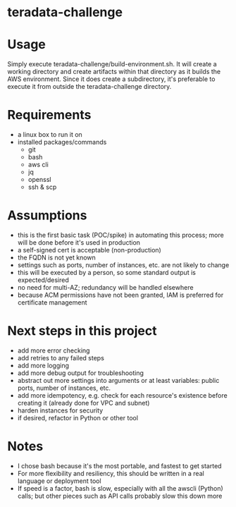 # teradata-challenge

# Usage

Simply execute teradata-challenge/build-environment.sh. It will create a working directory and create artifacts within that directory as it builds the AWS environment. Since it does create a subdirectory, it's preferable to execute it from outside the teradata-challenge directory.

# Requirements

  * a linux box to run it on
  * installed packages/commands
    * git
    * bash
    * aws cli
    * jq
    * openssl
    * ssh & scp

# Assumptions

  * this is the first basic task (POC/spike) in automating this process; more will be done before it's used in production
  * a self-signed cert is acceptable (non-production)
  * the FQDN is not yet known
  * settings such as ports, number of instances, etc. are not likely to change
  * this will be executed by a person, so some standard output is expected/desired
  * no need for multi-AZ; redundancy will be handled elsewhere
  * because ACM permissions have not been granted, IAM is preferred for certificate management

# Next steps in this project

  * add more error checking
  * add retries to any failed steps
  * add more logging
  * add more debug output for troubleshooting
  * abstract out more settings into arguments or at least variables: public ports, number of instances, etc.
  * add more idempotency, e.g. check for each resource's existence before creating it (already done for VPC and subnet)
  * harden instances for security
  * if desired, refactor in Python or other tool

# Notes

  * I chose bash because it's the most portable, and fastest to get started
  * For more flexibility and resiliency, this should be written in a real language or deployment tool
  * If speed is a factor, bash is slow, especially with all the awscli (Python) calls; but other pieces such as API calls probably slow this down more
